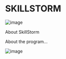 # SKILLSTORM

![image](https://github.com/DJ322/SkillStorm/assets/72959116/510a0955-3d8b-440f-a3a0-6e85dae07d0b)

About SkillStorm

About the program...

![image](https://github.com/DJ322/SkillStorm/assets/72959116/32d1aa56-8178-45a8-a193-fa9abf7ac231)
